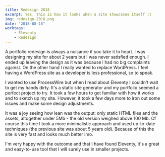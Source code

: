 ```yaml
---
title: Redesign 2018
excerpt: Yes, this is how it looks when a site showcases itself :)
img: redesign-2018.png
date: "2018-08-15"
worktags:
    - Eleventy
    - Redesign
---
```


A portfolio redesign is always a nuisance if you take it to heart. I was designing my site for about 2 years but I was never satisfied enough. I ended up leaving the design as it was because I had no big complaints against. On the other hand I really wanted to replace WordPress. I feel having a WordPress site as a developer is less professional, so to speak.

I wanted to use ProcessWire but when I read about Eleventy I couldn't wait to get my hands dirty. It's a static site generator and my portfolio seemed a perfect project to try. It took a few hours to get familiar with how it works and to sketch up my site. However, it took a few days more to iron out some issues and make some design adjustments.

It was a joy seeing how lean was the output: only static HTML files and the assets, altogether under 5Mb - the old version weighed above 100 Mb. Of course this time I took a more minimalistic approach and used up-to-date techniques (the previous site was about 5 years old). Because of this the site is very fast and looks much better imo.

I'm very happy with the outcome and that I have found Eleventy, it's a great and easy-to-use tool that I will surely use in smaller projects.
